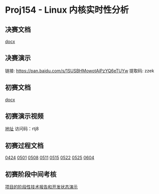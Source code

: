 # Proj154 - Linux 内核实时性分析

## 决赛文档
[docx](records/final-contest.docx)

## 决赛演示

链接: https://pan.baidu.com/s/1SUSBHMowotAiPzYQ6eTUYw 提取码: zzek 

## 初赛文档

[docx](records/preliminary-contest.docx)

## 初赛演示视频

[地址](https://cloud.189.cn/web/share?code=vE7Rvy7NjqAn) 访问码：rtj8

## 初赛过程文档

[0424](records/0424.md)
[0501](records/0501.md)
[0508](records/0508.md)
[0511](records/0511.md)
[0515](records/0515.md)
[0522](records/0522.md)
[0525](records/0525.md)
[0604](records/0604.md)

## 初赛阶段中间考核

[项目的阶段性技术报告和开发状态演示](records/mid-term-assessment.md)